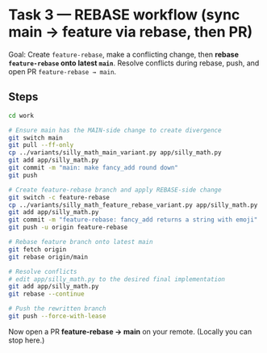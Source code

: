 # Task 3 — REBASE workflow (sync main → feature via rebase, then PR)

Goal: Create `feature-rebase`, make a conflicting change, then **rebase `feature-rebase` onto latest `main`**.
Resolve conflicts during rebase, push, and open PR `feature-rebase → main`.

## Steps
```bash
cd work

# Ensure main has the MAIN-side change to create divergence
git switch main
git pull --ff-only
cp ../variants/silly_math_main_variant.py app/silly_math.py
git add app/silly_math.py
git commit -m "main: make fancy_add round down"
git push

# Create feature-rebase branch and apply REBASE-side change
git switch -c feature-rebase
cp ../variants/silly_math_feature_rebase_variant.py app/silly_math.py
git add app/silly_math.py
git commit -m "feature-rebase: fancy_add returns a string with emoji"
git push -u origin feature-rebase

# Rebase feature branch onto latest main
git fetch origin
git rebase origin/main

# Resolve conflicts
# edit app/silly_math.py to the desired final implementation
git add app/silly_math.py
git rebase --continue

# Push the rewritten branch
git push --force-with-lease
```
Now open a PR **feature-rebase → main** on your remote. (Locally you can stop here.)
